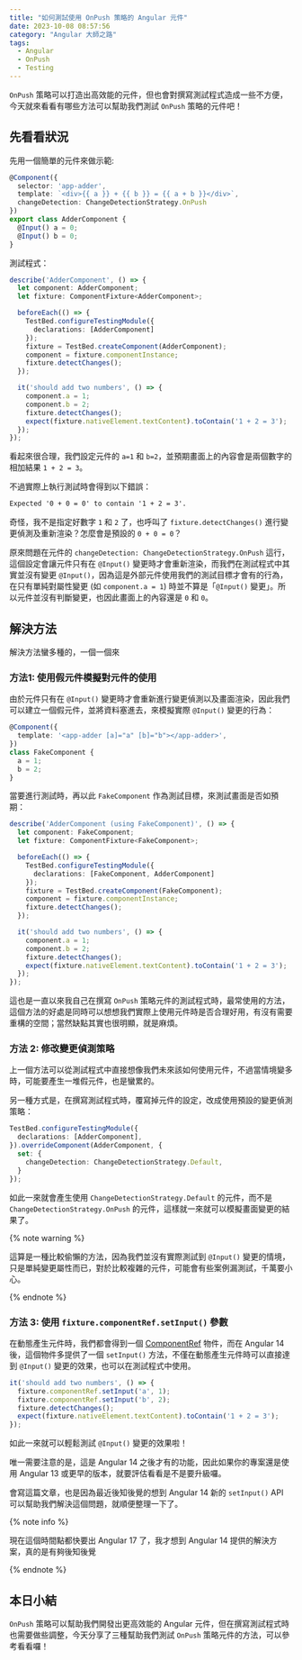```yaml
---
title: "如何測試使用 OnPush 策略的 Angular 元件"
date: 2023-10-08 08:57:56
category: "Angular 大師之路"
tags:
  - Angular
  - OnPush
  - Testing
---
```


`OnPush` 策略可以打造出高效能的元件，但也會對撰寫測試程式造成一些不方便，今天就來看看有哪些方法可以幫助我們測試 `OnPush` 策略的元件吧！

<!-- more -->

## 先看看狀況

先用一個簡單的元件來做示範:

```typescript
@Component({
  selector: 'app-adder',
  template: `<div>{{ a }} + {{ b }} = {{ a + b }}</div>`,
  changeDetection: ChangeDetectionStrategy.OnPush
})
export class AdderComponent {
  @Input() a = 0;
  @Input() b = 0;
}
```

測試程式：

```typescript
describe('AdderComponent', () => {
  let component: AdderComponent;
  let fixture: ComponentFixture<AdderComponent>;

  beforeEach(() => {
    TestBed.configureTestingModule({
      declarations: [AdderComponent]
    });
    fixture = TestBed.createComponent(AdderComponent);
    component = fixture.componentInstance;
    fixture.detectChanges();
  });

  it('should add two numbers', () => {
    component.a = 1;
    component.b = 2;
    fixture.detectChanges();
    expect(fixture.nativeElement.textContent).toContain('1 + 2 = 3');
  });
});
```

看起來很合理，我們設定元件的 `a=1` 和 `b=2`，並預期畫面上的內容會是兩個數字的相加結果 `1 + 2 = 3`。

不過實際上執行測試時會得到以下錯誤：

```txt
Expected '0 + 0 = 0' to contain '1 + 2 = 3'.
```

奇怪，我不是指定好數字 `1` 和 `2` 了，也呼叫了 `fixture.detectChanges()` 進行變更偵測及重新渲染？怎麼會是預設的 `0 + 0 = 0`？

原來問題在元件的 `changeDetection: ChangeDetectionStrategy.OnPush` 這行，這個設定會讓元件只有在 `@Input()` 變更時才會重新渲染，而我們在測試程式中其實並沒有變更 `@Input()`，因為這是外部元件使用我們的測試目標才會有的行為，在只有單純對屬性變更 (如 `component.a = 1`) 時並不算是「`@Input()` 變更」。所以元件並沒有判斷變更，也因此畫面上的內容還是 `0` 和 `0`。

## 解決方法

解決方法蠻多種的，一個一個來

### 方法1: 使用假元件模擬對元件的使用

由於元件只有在 `@Input()` 變更時才會重新進行變更偵測以及畫面渲染，因此我們可以建立一個假元件，並將資料塞進去，來模擬實際 `@Input()` 變更的行為：

```typescript
@Component({
  template: '<app-adder [a]="a" [b]="b"></app-adder>',
})
class FakeComponent {
  a = 1;
  b = 2;
}
```

當要進行測試時，再以此 `FakeComponent` 作為測試目標，來測試畫面是否如預期：

```typescript
describe('AdderComponent (using FakeComponent)', () => {
  let component: FakeComponent;
  let fixture: ComponentFixture<FakeComponent>;

  beforeEach(() => {
    TestBed.configureTestingModule({
      declarations: [FakeComponent, AdderComponent]
    });
    fixture = TestBed.createComponent(FakeComponent);
    component = fixture.componentInstance;
    fixture.detectChanges();
  });

  it('should add two numbers', () => {
    component.a = 1;
    component.b = 2;
    fixture.detectChanges();
    expect(fixture.nativeElement.textContent).toContain('1 + 2 = 3');
  });
});
```

這也是一直以來我自己在撰寫 `OnPush` 策略元件的測試程式時，最常使用的方法，這個方法的好處是同時可以想想我們實際上使用元件時是否合理好用，有沒有需要重構的空間；當然缺點其實也很明顯，就是麻煩。

### 方法 2: 修改變更偵測策略

上一個方法可以從測試程式中直接想像我們未來該如何使用元件，不過當情境變多時，可能要產生一堆假元件，也是蠻累的。

另一種方式是，在撰寫測試程式時，覆寫掉元件的設定，改成使用預設的變更偵測策略：

```typescript
TestBed.configureTestingModule({
  declarations: [AdderComponent],
}).overrideComponent(AdderComponent, {
  set: {
    changeDetection: ChangeDetectionStrategy.Default,
  }
});
```

如此一來就會產生使用 `ChangeDetectionStrategy.Default` 的元件，而不是 `ChangeDetectionStrategy.OnPush` 的元件，這樣就一來就可以模擬畫面變更的結果了。

{% note warning %}

這算是一種比較偷懶的方法，因為我們並沒有實際測試到 `@Input()` 變更的情境，只是單純變更屬性而已，對於比較複雜的元件，可能會有些案例漏測試，千萬要小心。

{% endnote %}

### 方法 3: 使用 `fixture.componentRef.setInput()` 參數

在動態產生元件時，我們都會得到一個 [ComponentRef](https://angular.io/api/core/ComponentRef) 物件，而在 Angular 14 後，這個物件多提供了一個 `setInput()` 方法，不僅在動態產生元件時可以直接達到 `@Input()` 變更的效果，也可以在測試程式中使用。

```typescript
it('should add two numbers', () => {
  fixture.componentRef.setInput('a', 1);
  fixture.componentRef.setInput('b', 2);
  fixture.detectChanges();
  expect(fixture.nativeElement.textContent).toContain('1 + 2 = 3');
});
```

如此一來就可以輕鬆測試 `@Input()` 變更的效果啦！

唯一需要注意的是，這是 Angular 14 之後才有的功能，因此如果你的專案還是使用 Angular 13 或更早的版本，就要評估看看是不是要升級囉。

會寫這篇文章，也是因為最近後知後覺的想到 Angular 14 新的 `setInput()` API 可以幫助我們解決這個問題，就順便整理一下了。

{% note info %}

現在這個時間點都快要出 Angular 17 了，我才想到 Angular 14 提供的解決方案，真的是有夠後知後覺

{% endnote %}

## 本日小結

`OnPush` 策略可以幫助我們開發出更高效能的 Angular 元件，但在撰寫測試程式時也需要做些調整，今天分享了三種幫助我們測試 `OnPush` 策略元件的方法，可以參考看看囉！

